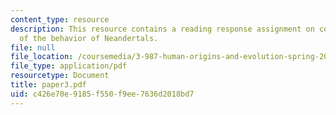 ```yaml
---
content_type: resource
description: This resource contains a reading response assignment on contrasting views
  of the behavior of Neandertals.
file: null
file_location: /coursemedia/3-987-human-origins-and-evolution-spring-2006/c426e70e9185f550f9ee7636d2018bd7_paper3.pdf
file_type: application/pdf
resourcetype: Document
title: paper3.pdf
uid: c426e70e-9185-f550-f9ee-7636d2018bd7
---
```

